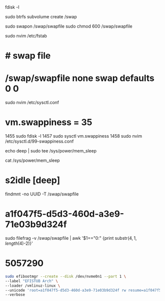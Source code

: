 fdisk -l

sudo btrfs subvolume create /swap

sudo swapon /swap/swapfile
sudo chmod 600 /swap/swapfile

sudo nvim /etc/fstab

# # swap file

# /swap/swapfile none swap defaults 0 0

sudo nvim /etc/sysctl.conf

# vm.swappiness = 35

1455 sudo fdisk -l
1457 sudo sysctl vm.swappiness
1458 sudo nvim /etc/sysctl.d/99-swappiness.conf

echo deep | sudo tee /sys/power/mem_sleep

cat /sys/power/mem_sleep

# s2idle [deep]

findmnt -no UUID -T /swap/swapfile

# a1f047f5-d5d3-460d-a3e9-71e03b9d324f

sudo filefrag -v /swap/swapfile | awk '$1=="0:" {print substr($4, 1, length($4)-2)}'

# 5057290

```bash
sudo efibootmgr --create --disk /dev/nvme0n1 --part 1 \
--label "EFISTUB Arch" \
--loader /vmlinuz-linux \
--unicode 'root=a1f047f5-d5d3-460d-a3e9-71e03b9d324f rw resume=a1f047f5-d5d3-460d-a3e9-71e03b9d324f resume_offset=5057290 initrd=\initramfs-linux.img mem_sleep_default=deep' \
--verbose
```
